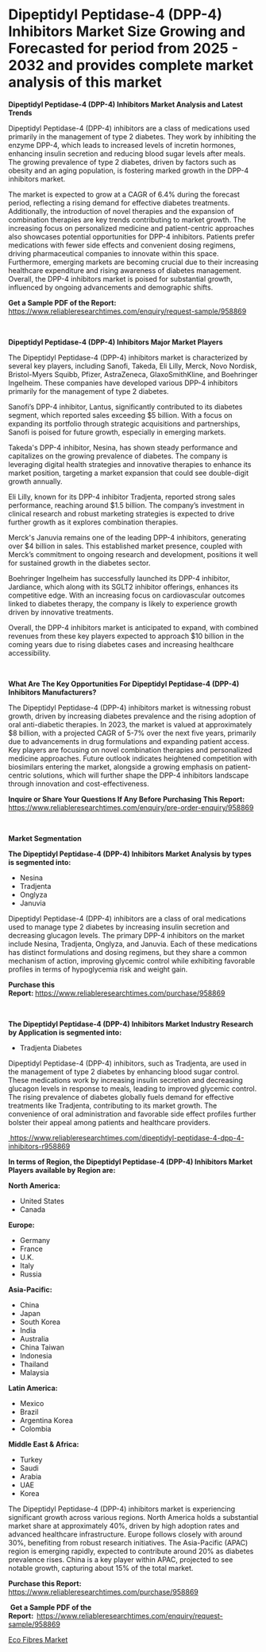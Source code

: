 <p><h1>Dipeptidyl Peptidase-4 (DPP-4) Inhibitors Market Size Growing and Forecasted for period from 2025 - 2032 and provides complete market analysis of this market</h1></p><p><strong>Dipeptidyl Peptidase-4 (DPP-4) Inhibitors Market Analysis and Latest Trends</strong></p>
<p><p>Dipeptidyl Peptidase-4 (DPP-4) inhibitors are a class of medications used primarily in the management of type 2 diabetes. They work by inhibiting the enzyme DPP-4, which leads to increased levels of incretin hormones, enhancing insulin secretion and reducing blood sugar levels after meals. The growing prevalence of type 2 diabetes, driven by factors such as obesity and an aging population, is fostering marked growth in the DPP-4 inhibitors market. </p><p>The market is expected to grow at a CAGR of 6.4% during the forecast period, reflecting a rising demand for effective diabetes treatments. Additionally, the introduction of novel therapies and the expansion of combination therapies are key trends contributing to market growth. The increasing focus on personalized medicine and patient-centric approaches also showcases potential opportunities for DPP-4 inhibitors. Patients prefer medications with fewer side effects and convenient dosing regimens, driving pharmaceutical companies to innovate within this space. Furthermore, emerging markets are becoming crucial due to their increasing healthcare expenditure and rising awareness of diabetes management. Overall, the DPP-4 inhibitors market is poised for substantial growth, influenced by ongoing advancements and demographic shifts.</p></p>
<p><strong>Get a Sample PDF of the Report:&nbsp;</strong> <a href="https://www.reliableresearchtimes.com/enquiry/request-sample/958869?utm_campaign=2627&utm_medium=2&utm_source=Github&utm_content=ia&utm_term=21032025&utm_id=dipeptidyl-peptidase-4-dpp-4-inhibitors">https://www.reliableresearchtimes.com/enquiry/request-sample/958869</a></p>
<p>&nbsp;</p>
<p><strong>Dipeptidyl Peptidase-4 (DPP-4) Inhibitors Major Market Players</strong></p>
<p><p>The Dipeptidyl Peptidase-4 (DPP-4) inhibitors market is characterized by several key players, including Sanofi, Takeda, Eli Lilly, Merck, Novo Nordisk, Bristol-Myers Squibb, Pfizer, AstraZeneca, GlaxoSmithKline, and Boehringer Ingelheim. These companies have developed various DPP-4 inhibitors primarily for the management of type 2 diabetes.</p><p>Sanofi’s DPP-4 inhibitor, Lantus, significantly contributed to its diabetes segment, which reported sales exceeding $5 billion. With a focus on expanding its portfolio through strategic acquisitions and partnerships, Sanofi is poised for future growth, especially in emerging markets.</p><p>Takeda's DPP-4 inhibitor, Nesina, has shown steady performance and capitalizes on the growing prevalence of diabetes. The company is leveraging digital health strategies and innovative therapies to enhance its market position, targeting a market expansion that could see double-digit growth annually.</p><p>Eli Lilly, known for its DPP-4 inhibitor Tradjenta, reported strong sales performance, reaching around $1.5 billion. The company’s investment in clinical research and robust marketing strategies is expected to drive further growth as it explores combination therapies.</p><p>Merck's Januvia remains one of the leading DPP-4 inhibitors, generating over $4 billion in sales. This established market presence, coupled with Merck’s commitment to ongoing research and development, positions it well for sustained growth in the diabetes sector.</p><p>Boehringer Ingelheim has successfully launched its DPP-4 inhibitor, Jardiance, which along with its SGLT2 inhibitor offerings, enhances its competitive edge. With an increasing focus on cardiovascular outcomes linked to diabetes therapy, the company is likely to experience growth driven by innovative treatments.</p><p>Overall, the DPP-4 inhibitors market is anticipated to expand, with combined revenues from these key players expected to approach $10 billion in the coming years due to rising diabetes cases and increasing healthcare accessibility.</p></p>
<p>&nbsp;</p>
<p><strong>What Are The Key Opportunities For Dipeptidyl Peptidase-4 (DPP-4) Inhibitors Manufacturers?</strong></p>
<p><p>The Dipeptidyl Peptidase-4 (DPP-4) inhibitors market is witnessing robust growth, driven by increasing diabetes prevalence and the rising adoption of oral anti-diabetic therapies. In 2023, the market is valued at approximately $8 billion, with a projected CAGR of 5-7% over the next five years, primarily due to advancements in drug formulations and expanding patient access. Key players are focusing on novel combination therapies and personalized medicine approaches. Future outlook indicates heightened competition with biosimilars entering the market, alongside a growing emphasis on patient-centric solutions, which will further shape the DPP-4 inhibitors landscape through innovation and cost-effectiveness.</p></p>
<p><strong>Inquire or Share Your Questions If Any Before Purchasing This Report:</strong> <a href="https://www.reliableresearchtimes.com/enquiry/pre-order-enquiry/958869?utm_campaign=2627&utm_medium=2&utm_source=Github&utm_content=ia&utm_term=21032025&utm_id=dipeptidyl-peptidase-4-dpp-4-inhibitors">https://www.reliableresearchtimes.com/enquiry/pre-order-enquiry/958869</a></p>
<p>&nbsp;</p>
<p><strong>Market Segmentation</strong></p>
<p><strong>The Dipeptidyl Peptidase-4 (DPP-4) Inhibitors Market Analysis by types is segmented into:</strong></p>
<p><ul><li>Nesina</li><li>Tradjenta</li><li>Onglyza</li><li>Januvia</li></ul></p>
<p><p>Dipeptidyl Peptidase-4 (DPP-4) inhibitors are a class of oral medications used to manage type 2 diabetes by increasing insulin secretion and decreasing glucagon levels. The primary DPP-4 inhibitors on the market include Nesina, Tradjenta, Onglyza, and Januvia. Each of these medications has distinct formulations and dosing regimens, but they share a common mechanism of action, improving glycemic control while exhibiting favorable profiles in terms of hypoglycemia risk and weight gain.</p></p>
<p><strong>Purchase this Report:&nbsp;</strong><a href="https://www.reliableresearchtimes.com/purchase/958869?utm_campaign=2627&utm_medium=2&utm_source=Github&utm_content=ia&utm_term=21032025&utm_id=dipeptidyl-peptidase-4-dpp-4-inhibitors">https://www.reliableresearchtimes.com/purchase/958869</a></p>
<p>&nbsp;</p>
<p><strong>The Dipeptidyl Peptidase-4 (DPP-4) Inhibitors Market Industry Research by Application is segmented into:</strong></p>
<p><ul><li>Tradjenta Diabetes</li></ul></p>
<p><p>Dipeptidyl Peptidase-4 (DPP-4) inhibitors, such as Tradjenta, are used in the management of type 2 diabetes by enhancing blood sugar control. These medications work by increasing insulin secretion and decreasing glucagon levels in response to meals, leading to improved glycemic control. The rising prevalence of diabetes globally fuels demand for effective treatments like Tradjenta, contributing to its market growth. The convenience of oral administration and favorable side effect profiles further bolster their appeal among patients and healthcare providers.</p></p>
<p><a href="https://www.reliableresearchtimes.com/dipeptidyl-peptidase-4-dpp-4-inhibitors-r958869?utm_campaign=2627&utm_medium=2&utm_source=Github&utm_content=ia&utm_term=21032025&utm_id=dipeptidyl-peptidase-4-dpp-4-inhibitors">&nbsp;https://www.reliableresearchtimes.com/dipeptidyl-peptidase-4-dpp-4-inhibitors-r958869</a></p>
<p><strong>In terms of Region, the Dipeptidyl Peptidase-4 (DPP-4) Inhibitors Market Players available by Region are:</strong></p>
<p>
    <p> <strong> North America: </strong>
        <ul>
            <li>United States</li>
            <li>Canada</li>
        </ul>
        </p> 
    <p> <strong> Europe: </strong>
        <ul>
            <li>Germany</li>
            <li>France</li>
            <li>U.K.</li>
            <li>Italy</li>
            <li>Russia</li>
        </ul>
        </p> 
    <p> <strong> Asia-Pacific: </strong>
        <ul>
            <li>China</li>
            <li>Japan</li>
            <li>South Korea</li>
            <li>India</li>
            <li>Australia</li>
            <li>China Taiwan</li>
            <li>Indonesia</li>
            <li>Thailand</li>
            <li>Malaysia</li>
        </ul>
        </p> 
    <p> <strong> Latin America: </strong>
        <ul>
            <li>Mexico</li>
            <li>Brazil</li>
            <li>Argentina Korea</li>
            <li>Colombia</li>
        </ul>
        </p> 
    <p> <strong> Middle East & Africa: </strong>
        <ul>
            <li>Turkey</li>
            <li>Saudi</li>
            <li>Arabia</li>
            <li>UAE</li>
            <li>Korea</li>
        </ul>
    </p>
    </p>
<p><p>The Dipeptidyl Peptidase-4 (DPP-4) inhibitors market is experiencing significant growth across various regions. North America holds a substantial market share at approximately 40%, driven by high adoption rates and advanced healthcare infrastructure. Europe follows closely with around 30%, benefiting from robust research initiatives. The Asia-Pacific (APAC) region is emerging rapidly, expected to contribute around 20% as diabetes prevalence rises. China is a key player within APAC, projected to see notable growth, capturing about 15% of the total market.</p></p>
<p><strong>Purchase this Report: </strong><a href="https://www.reliableresearchtimes.com/purchase/958869?utm_campaign=2627&utm_medium=2&utm_source=Github&utm_content=ia&utm_term=21032025&utm_id=dipeptidyl-peptidase-4-dpp-4-inhibitors">https://www.reliableresearchtimes.com/purchase/958869</a></p>
<p>&nbsp;<strong>Get a Sample PDF of the Report:&nbsp;&nbsp;</strong><a href="https://www.reliableresearchtimes.com/enquiry/request-sample/958869?utm_campaign=2627&utm_medium=2&utm_source=Github&utm_content=ia&utm_term=21032025&utm_id=dipeptidyl-peptidase-4-dpp-4-inhibitors">https://www.reliableresearchtimes.com/enquiry/request-sample/958869</a></p>
<p><strong></strong></p>
<p><p><a href="https://github.com/oliveroste6/Market-Research-Report-List-1/blob/main/eco-fibres-market.md?utm_campaign=2627&utm_medium=2&utm_source=Github&utm_content=ia&utm_term=21032025&utm_id=dipeptidyl-peptidase-4-dpp-4-inhibitors">Eco Fibres Market</a></p></p>